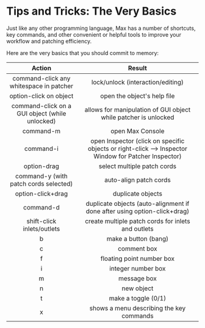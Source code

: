 Tips and Tricks: The Very Basics
================================

Just like any other programming language, Max has a number of shortcuts, key commands, and other convenient or helpful tools to improve your workflow and patching efficiency.

Here are the very basics that you should commit to memory:

|                     Action                     |                                                Result                                                |
|:----------------------------------------------:|:----------------------------------------------------------------------------------------------------:|
| command-click any whitespace in patcher        | lock/unlock (interaction/editing)                                                                    |
| option-click on object                         | open the object's help file                                                                          |
| command-click on a GUI object (while unlocked) | allows for manipulation of GUI object while patcher is unlocked                                      |
| command-m                                      | open Max Console                                                                                     |
| command-i                                      | open Inspector (click on specific objects or right-click --> Inspector Window for Patcher Inspector) |
| option-drag                                    | select multiple patch cords                                                                          |
| command-y (with patch cords selected)          | auto-align patch cords                                                                               |
| option-click+drag                              | duplicate objects                                                                                    |
| command-d                                      | duplicate objects (auto-alignment if done after using option-click+drag)                             |
| shift-click inlets/outlets                     | create multiple patch cords for inlets and outlets                                                   |
| b                                              | make a button (bang)                                                                                 |
| c                                              | comment box                                                                                          |
| f                                              | floating point number box                                                                            |
| i                                              | integer number box                                                                                   |
| m                                              | message box                                                                                          |
| n                                              | new object                                                                                           |
| t                                              | make a toggle (0/1)                                                                                  |
| x                                              | shows a menu describing the key commands                                                             |
